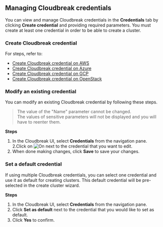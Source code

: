 
## Managing Cloudbreak credentials 

You can view and manage Cloudbreak credentials in the **Credentials** tab by clicking **Create credential** and providing required parameters. You must create at least one credential in order to be able to create a cluster. 


### Create Cloudbreak credential  

For steps, refer to:

* [Create Cloudbreak credential on AWS](aws-launch.md#create-cloudbreak-credential)  
* [Create Cloudbreak credential on Azure](azure-launch.md#create-cloudbreak-credential)  
* [Create Cloudbreak credential on GCP](gcp-launch.md#create-cloudbreak-credential) 
* [Create Cloudbreak credential on OpenStack](os-launch.md#create-cloudbreak-credential)


### Modify an existing credential

You can modify an existing Cloudbreak credential by following these steps.

> The value of the "Name" parameter cannot be changed.    
> The values of sensitive parameters will not be displayed and you will have to reenter them.    

**Steps**

1. In the Cloudbreak UI, select **Credentials** from the navigation pane.  
2.Click on <img src="../images/cb_edit.png" alt="On" />  next to the credential that you want to edit.  
3. When done making changes, click **Save** to save your changes.  


### Set a default credential

If using multiple Cloudbreak credentials, you can select one credential and use it as default for creating clusters. This default credential will be pre-selected in the create cluster wizard.
 
**Steps**

1. In the Cloudbreak UI, select **Credentials** from the navigation pane.  
2. Click **Set as default** next to the credential that you would like to set as default.  
3. Click **Yes** to confirm. 




